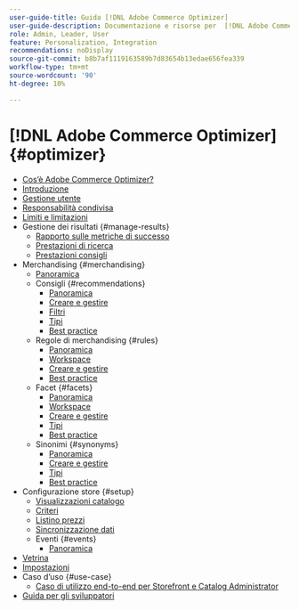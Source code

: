 ```yaml
---
user-guide-title: Guida [!DNL Adobe Commerce Optimizer]
user-guide-description: Documentazione e risorse per  [!DNL Adobe Commerce Optimizer].
role: Admin, Leader, User
feature: Personalization, Integration
recommendations: noDisplay
source-git-commit: b8b7af1119163589b7d83654b13edae656fea339
workflow-type: tm+mt
source-wordcount: '90'
ht-degree: 10%

---
```


# [!DNL Adobe Commerce Optimizer] {#optimizer}

- [Cos’è Adobe Commerce Optimizer?](overview.md)
- [Introduzione](get-started.md)
- [Gestione utente](user-management.md)
- [Responsabilità condivisa](shared-responsibility.md)
- [Limiti e limitazioni](boundaries-limits.md)
- Gestione dei risultati {#manage-results}
   - [Rapporto sulle metriche di successo](./manage-results/success-metrics.md)
   - [Prestazioni di ricerca](./manage-results/search-performance.md)
   - [Prestazioni consigli](./manage-results/recommendation-performance.md)
- Merchandising {#merchandising}
   - [Panoramica](./merchandising/overview.md)
   - Consigli {#recommendations}
      - [Panoramica](./merchandising/recommendations/overview.md)
      - [Creare e gestire](./merchandising/recommendations/create.md)
      - [Filtri](./merchandising/recommendations/filters.md)
      - [Tipi](./merchandising/recommendations/types.md)
      - [Best practice](./merchandising/recommendations/best-practice.md)
   - Regole di merchandising {#rules}
      - [Panoramica](./merchandising/rules/overview.md)
      - [Workspace](./merchandising/rules/workspace.md)
      - [Creare e gestire](./merchandising/rules/add.md)
      - [Best practice](./merchandising/rules/best-practice.md)
   - Facet {#facets}
      - [Panoramica](./merchandising/facets/overview.md)
      - [Workspace](./merchandising/facets/workspace.md)
      - [Creare e gestire](./merchandising/facets/add.md)
      - [Tipi](./merchandising/facets/type.md)
      - [Best practice](./merchandising/facets/best-practice.md)
   - Sinonimi {#synonyms}
      - [Panoramica](./merchandising/synonyms/overview.md)
      - [Creare e gestire](./merchandising/synonyms/add.md)
      - [Tipi](./merchandising/synonyms/type.md)
      - [Best practice](./merchandising/synonyms/best-practice.md)
- Configurazione store {#setup}
   - [Visualizzazioni catalogo](./setup/catalog-view.md)
   - [Criteri](./setup/policies.md)
   - [Listino prezzi](./setup/pricebooks.md)
   - [Sincronizzazione dati](./setup/data-sync.md)
   - Eventi {#events}
      - [Panoramica](./setup/events/overview.md)
- [Vetrina](storefront.md)
- [Impostazioni](settings.md)
- Caso d’uso {#use-case}
   - [Caso di utilizzo end-to-end per Storefront e Catalog Administrator](./use-case/admin-use-case.md)
- [Guida per gli sviluppatori](https://developer.adobe.com/commerce/services/optimizer/)
